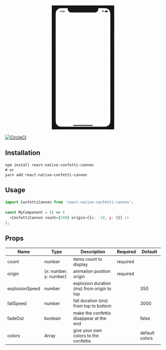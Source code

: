<p align="center">
  <img height="400" src="https://github.com/VincentCATILLON/react-native-confetti-cannon/raw/master/.github/demo.gif" alt="React-native-confetti-cannon">
</p>

[![CircleCI](https://circleci.com/gh/VincentCATILLON/react-native-confetti-cannon.svg?style=svg)](https://circleci.com/gh/VincentCATILLON/react-native-confetti-cannon)

## Installation

```console
npm install react-native-confetti-cannon
# or
yarn add react-native-confetti-cannon
```

## Usage

```js
import ConfettiCannon from 'react-native-confetti-cannon';

const MyComponent = () => (
  <ConfettiCannon count={200} origin={{x: -10, y: 0}} />
);
```

## Props

| Name           | Type                   | Description                                | Required | Default        |
|----------------|------------------------|--------------------------------------------|----------|----------------|
| count          | number                 | items count to display                     | required |                |
| origin         | {x: number, y: number} | animation position origin                  | required |                |
| explosionSpeed | number                 | explosion duration (ms) from origin to top |          | 350            |
| fallSpeed      | number                 | fall duration (ms) from top to bottom      |          | 3000           |
| fadeOut        | boolean                | make the confettis disappear at the end    |          | false          |
| colors         | Array<string>          | give your own colors to the confettis      |          | default colors |
